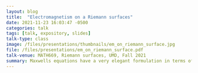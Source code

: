 ```yaml
---
layout: blog 
title:  "Electromagnetism on a Riemann surfaces"
date: 2021-11-23 16:03:47 -0500
categories: talk
tags: [talk, expository, slides]
talk-type: class
image: /files/presentations/thumbnails/em_on_riemann_surface.jpg
file: /files/presentations/em_on_riemann_surface.pdf
talk-venue: MATH669, Riemann surfaces, UMD, Fall 2021
summary: Maxwells equations have a very elegant formulation in terms of differential forms. As a U(1) gauge theory, the electromagnetic field is a connection on a U(1) principle bundle. These are equivalent to holomorphic line bundles! The moduli space of solutions to vacuum maxell's equations on a riemann surface is the Jacobian. We can give much of classical Riemann surface theory a gauge-theoretic coat of paint. This observation, generalized to nonableian groups and noncompact groups, is the heart of the nonabelain hodge correspondence.
---
```

